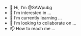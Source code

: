 - 👋 Hi, I’m @SAWpubg
- 👀 I’m interested in ...
- 🌱 I’m currently learning ...
- 💞️ I’m looking to collaborate on ...
- 📫 How to reach me ...

<!---
SAWpubg/SAWpubg is a ✨ special ✨ repository because its `README.md` (this file) appears on your GitHub profile.
You can click the Preview link to take a look at your changes.
--->
